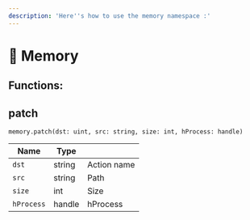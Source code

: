 ```yaml
---
description: 'Here''s how to use the memory namespace :'
---
```


# 🔋 Memory

## Functions:

## patch

`memory.patch(dst: uint, src: string, size: int, hProcess: handle)`

| Name       | Type   |             |
| ---------- | ------ | ----------- |
| `dst`      | string | Action name |
| `src`      | string | Path        |
| `size`     | int    | Size        |
| `hProcess` | handle | hProcess    |
